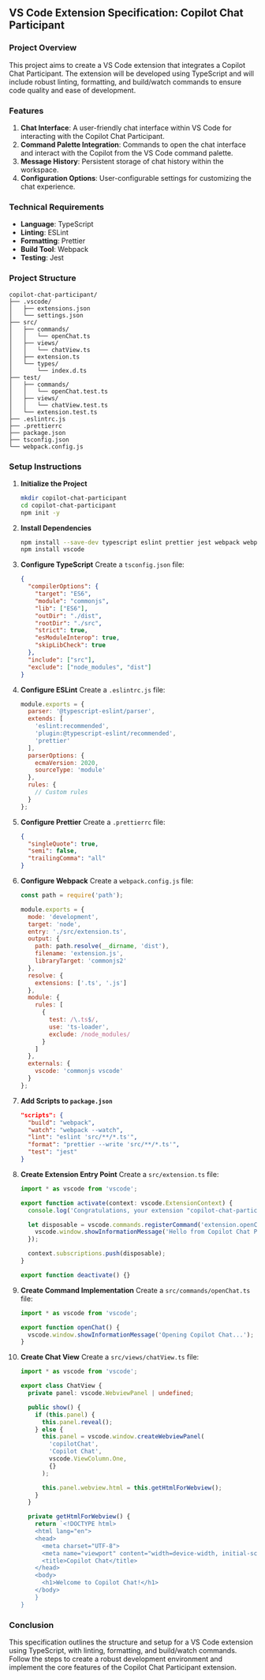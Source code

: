 ## VS Code Extension Specification: Copilot Chat Participant

### Project Overview
This project aims to create a VS Code extension that integrates a Copilot Chat Participant. The extension will be developed using TypeScript and will include robust linting, formatting, and build/watch commands to ensure code quality and ease of development.

### Features
1. **Chat Interface**: A user-friendly chat interface within VS Code for interacting with the Copilot Chat Participant.
2. **Command Palette Integration**: Commands to open the chat interface and interact with the Copilot from the VS Code command palette.
3. **Message History**: Persistent storage of chat history within the workspace.
4. **Configuration Options**: User-configurable settings for customizing the chat experience.

### Technical Requirements
- **Language**: TypeScript
- **Linting**: ESLint
- **Formatting**: Prettier
- **Build Tool**: Webpack
- **Testing**: Jest

### Project Structure
```
copilot-chat-participant/
├── .vscode/
│   ├── extensions.json
│   └── settings.json
├── src/
│   ├── commands/
│   │   └── openChat.ts
│   ├── views/
│   │   └── chatView.ts
│   ├── extension.ts
│   └── types/
│       └── index.d.ts
├── test/
│   ├── commands/
│   │   └── openChat.test.ts
│   ├── views/
│   │   └── chatView.test.ts
│   └── extension.test.ts
├── .eslintrc.js
├── .prettierrc
├── package.json
├── tsconfig.json
└── webpack.config.js
```

### Setup Instructions

1. **Initialize the Project**
   ```bash
   mkdir copilot-chat-participant
   cd copilot-chat-participant
   npm init -y
   ```

2. **Install Dependencies**
   ```bash
   npm install --save-dev typescript eslint prettier jest webpack webpack-cli ts-loader
   npm install vscode
   ```

3. **Configure TypeScript**
   Create a `tsconfig.json` file:
   ```json
   {
     "compilerOptions": {
       "target": "ES6",
       "module": "commonjs",
       "lib": ["ES6"],
       "outDir": "./dist",
       "rootDir": "./src",
       "strict": true,
       "esModuleInterop": true,
       "skipLibCheck": true
     },
     "include": ["src"],
     "exclude": ["node_modules", "dist"]
   }
   ```

4. **Configure ESLint**
   Create a `.eslintrc.js` file:
   ```javascript
   module.exports = {
     parser: '@typescript-eslint/parser',
     extends: [
       'eslint:recommended',
       'plugin:@typescript-eslint/recommended',
       'prettier'
     ],
     parserOptions: {
       ecmaVersion: 2020,
       sourceType: 'module'
     },
     rules: {
       // Custom rules
     }
   };
   ```

5. **Configure Prettier**
   Create a `.prettierrc` file:
   ```json
   {
     "singleQuote": true,
     "semi": false,
     "trailingComma": "all"
   }
   ```

6. **Configure Webpack**
   Create a `webpack.config.js` file:
   ```javascript
   const path = require('path');

   module.exports = {
     mode: 'development',
     target: 'node',
     entry: './src/extension.ts',
     output: {
       path: path.resolve(__dirname, 'dist'),
       filename: 'extension.js',
       libraryTarget: 'commonjs2'
     },
     resolve: {
       extensions: ['.ts', '.js']
     },
     module: {
       rules: [
         {
           test: /\.ts$/,
           use: 'ts-loader',
           exclude: /node_modules/
         }
       ]
     },
     externals: {
       vscode: 'commonjs vscode'
     }
   };
   ```

7. **Add Scripts to `package.json`**
   ```json
   "scripts": {
     "build": "webpack",
     "watch": "webpack --watch",
     "lint": "eslint 'src/**/*.ts'",
     "format": "prettier --write 'src/**/*.ts'",
     "test": "jest"
   }
   ```

8. **Create Extension Entry Point**
   Create a `src/extension.ts` file:
   ```typescript
   import * as vscode from 'vscode';

   export function activate(context: vscode.ExtensionContext) {
     console.log('Congratulations, your extension "copilot-chat-participant" is now active!');

     let disposable = vscode.commands.registerCommand('extension.openChat', () => {
       vscode.window.showInformationMessage('Hello from Copilot Chat Participant!');
     });

     context.subscriptions.push(disposable);
   }

   export function deactivate() {}
   ```

9. **Create Command Implementation**
   Create a `src/commands/openChat.ts` file:
   ```typescript
   import * as vscode from 'vscode';

   export function openChat() {
     vscode.window.showInformationMessage('Opening Copilot Chat...');
   }
   ```

10. **Create Chat View**
    Create a `src/views/chatView.ts` file:
    ```typescript
    import * as vscode from 'vscode';

    export class ChatView {
      private panel: vscode.WebviewPanel | undefined;

      public show() {
        if (this.panel) {
          this.panel.reveal();
        } else {
          this.panel = vscode.window.createWebviewPanel(
            'copilotChat',
            'Copilot Chat',
            vscode.ViewColumn.One,
            {}
          );

          this.panel.webview.html = this.getHtmlForWebview();
        }
      }

      private getHtmlForWebview() {
        return `<!DOCTYPE html>
        <html lang="en">
        <head>
          <meta charset="UTF-8">
          <meta name="viewport" content="width=device-width, initial-scale=1.0">
          <title>Copilot Chat</title>
        </head>
        <body>
          <h1>Welcome to Copilot Chat!</h1>
        </body>
        }
    }
    ```

### Conclusion
This specification outlines the structure and setup for a VS Code extension using TypeScript, with linting, formatting, and build/watch commands. Follow the steps to create a robust development environment and implement the core features of the Copilot Chat Participant extension.
